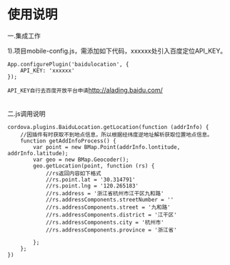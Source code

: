 # 使用说明

一.集成工作

1).项目mobile-config.js，需添加如下代码，xxxxxx处引入百度定位API_KEY。
```
App.configurePlugin('baidulocation', {
    API_KEY: 'xxxxxx'
});
```
`API_KEY自行去百度开放平台申请`http://alading.baidu.com/
<br>
<br>
<br>
二.js调用说明
```
cordova.plugins.BaiduLocation.getLocation(function (addrInfo) {
    //因插件有时获取不到地点信息，所以根据经纬度逆地址解析获取位置地点信息。
    function getAddInfoProcess() {
        var point = new BMap.Point(addrInfo.lontitude, addrInfo.latitude);
        var geo = new BMap.Geocoder();
        geo.getLocation(point, function (rs) {
            //rs返回内容如下格式
            //rs.point.lat = '30.314791'
            //rs.point.lng = '120.265183'
            //rs.address = '浙江省杭州市江干区九和路'
            //rs.addressComponents.streetNumber = ''
            //rs.addressComponents.street = '九和路'
            //rs.addressComponents.district = '江干区'
            //rs.addressComponents.city = '杭州市'
            //rs.addressComponents.province = '浙江省'

        };
    };
})
```